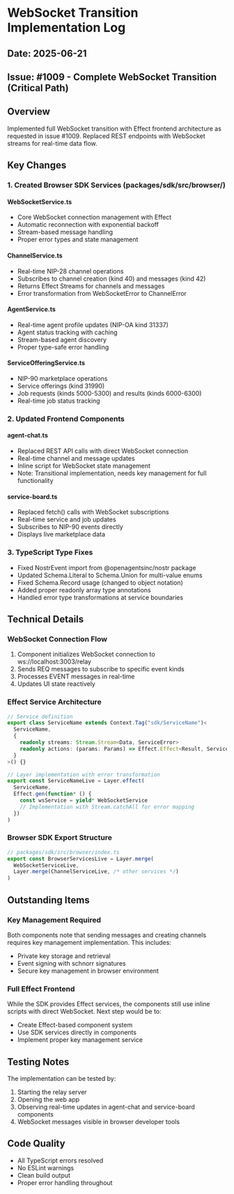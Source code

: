 # WebSocket Transition Implementation Log

## Date: 2025-06-21
## Issue: #1009 - Complete WebSocket Transition (Critical Path)

## Overview
Implemented full WebSocket transition with Effect frontend architecture as requested in issue #1009. Replaced REST endpoints with WebSocket streams for real-time data flow.

## Key Changes

### 1. Created Browser SDK Services (packages/sdk/src/browser/)

#### WebSocketService.ts
- Core WebSocket connection management with Effect
- Automatic reconnection with exponential backoff
- Stream-based message handling
- Proper error types and state management

#### ChannelService.ts  
- Real-time NIP-28 channel operations
- Subscribes to channel creation (kind 40) and messages (kind 42)
- Returns Effect Streams for channels and messages
- Error transformation from WebSocketError to ChannelError

#### AgentService.ts
- Real-time agent profile updates (NIP-OA kind 31337)
- Agent status tracking with caching
- Stream-based agent discovery
- Proper type-safe error handling

#### ServiceOfferingService.ts
- NIP-90 marketplace operations
- Service offerings (kind 31990)
- Job requests (kinds 5000-5300) and results (kinds 6000-6300)
- Real-time job status tracking

### 2. Updated Frontend Components

#### agent-chat.ts
- Replaced REST API calls with direct WebSocket connection
- Real-time channel and message updates
- Inline script for WebSocket state management
- Note: Transitional implementation, needs key management for full functionality

#### service-board.ts  
- Replaced fetch() calls with WebSocket subscriptions
- Real-time service and job updates
- Subscribes to NIP-90 events directly
- Displays live marketplace data

### 3. TypeScript Type Fixes
- Fixed NostrEvent import from @openagentsinc/nostr package
- Updated Schema.Literal to Schema.Union for multi-value enums
- Fixed Schema.Record usage (changed to object notation)
- Added proper readonly array type annotations
- Handled error type transformations at service boundaries

## Technical Details

### WebSocket Connection Flow
1. Component initializes WebSocket connection to ws://localhost:3003/relay
2. Sends REQ messages to subscribe to specific event kinds
3. Processes EVENT messages in real-time
4. Updates UI state reactively

### Effect Service Architecture
```typescript
// Service definition
export class ServiceName extends Context.Tag("sdk/ServiceName")<
  ServiceName,
  {
    readonly streams: Stream.Stream<Data, ServiceError>
    readonly actions: (params: Params) => Effect.Effect<Result, ServiceError>
  }
>() {}

// Layer implementation with error transformation
export const ServiceNameLive = Layer.effect(
  ServiceName,
  Effect.gen(function* () {
    const wsService = yield* WebSocketService
    // Implementation with Stream.catchAll for error mapping
  })
)
```

### Browser SDK Export Structure
```typescript
// packages/sdk/src/browser/index.ts
export const BrowserServicesLive = Layer.merge(
  WebSocketServiceLive,
  Layer.merge(ChannelServiceLive, /* other services */)
)
```

## Outstanding Items

### Key Management Required
Both components note that sending messages and creating channels requires key management implementation. This includes:
- Private key storage and retrieval
- Event signing with schnorr signatures
- Secure key management in browser environment

### Full Effect Frontend
While the SDK provides Effect services, the components still use inline scripts with direct WebSocket. Next step would be to:
- Create Effect-based component system
- Use SDK services directly in components
- Implement proper key management service

## Testing Notes

The implementation can be tested by:
1. Starting the relay server
2. Opening the web app
3. Observing real-time updates in agent-chat and service-board components
4. WebSocket messages visible in browser developer tools

## Code Quality
- All TypeScript errors resolved
- No ESLint warnings
- Clean build output
- Proper error handling throughout